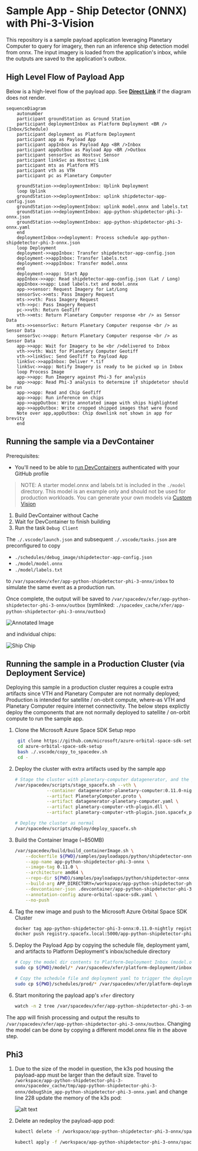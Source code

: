 # Sample App - Ship Detector (ONNX) with Phi-3-Vision

This repository is a sample payload application leveraging Planetary Computer to query for imagery, then run an inference ship detection model from onnx.  The input imagery is loaded from the application's inbox, while the outputs are saved to the application's outbox.

## High Level Flow of Payload App

Below is a high-level flow of the payload app.  See **[Direct Link](./images/mermaid-app-flow.png)** if the diagram does not render.

```mermaid
sequenceDiagram
    autonumber
    participant groundStation as Ground Station
    participant deploymentInbox as Platform Deployment <BR />(Inbox/Schedule)
    participant deployment as Platform Deployment
    participant app as Payload App
    participant appInbox as Payload App <BR />Inbox
    participant appOutbox as Payload App <BR />Outbox
    participant sensorSvc as Hostsvc Sensor
    participant linkSvc as Hostsvc Link
    participant mts as Platform MTS
    participant vth as VTH
    participant pc as Planetary Computer

    groundStation->>deploymentInbox: Uplink Deployment
    loop Uplink
    groundStation->>deploymentInbox: uplink shipdetector-app-config.json
    groundStation->>deploymentInbox: uplink model.onnx and labels.txt
    groundStation->>deploymentInbox: app-python-shipdetector-phi-3-onnx.json
    groundStation->>deploymentInbox: app-python-shipdetector-phi-3-onnx.yaml
    end
    deploymentInbox->>deployment: Process schedule app-python-shipdetector-phi-3-onnx.json
    loop Deployment
    deployment->>appInbox: Transfer shipdetector-app-config.json
    deployment->>appInbox: Transfer labels.txt
    deployment->>appInbox: Transfer model.onnx
    end
    deployment->>app: Start App
    appInbox->>app: Read shipdetector-app-config.json (Lat / Long)
    appInbox->>app: Load labels.txt and model.onnx
    app->>sensor: Request Imagery for Lat/Long
    sensorSvc->>mts: Pass Imagery Request
    mts->>vth: Pass Imagery Request
    vth->>pc: Pass Imagery Request
    pc->>vth: Return GeoTiff
    vth->>mts: Return Planetary Computer response <br /> as Sensor Data
    mts->>sensorSvc: Return Planetary Computer response <br /> as Sensor Data
    sensorSvc->>app: Return Planetary Computer response <br /> as Sensor Data
    app->>app: Wait for Imagery to be <br />delivered to Inbox
    vth->>vth: Wait for Planetary Computer Geotiff
    vth->>linkSvc: Send GeoTiff to Payload App
    linkSvc->>appInbox: Deliver *.tif
    linkSvc->>app: Notify Imagery is ready to be picked up in Inbox
    loop Process Image
    app->>app: Run Imagery against Phi-3 for analysis
    app->>app: Read Phi-3 analysis to determine if shipdetetor should be run
    app->>app: Read and Chip GeoTiff
    app->>app: Run inference on chips
    app->>appOutbox: Write annotated image with ships highlighted
    app->>appOutbox: Write cropped shipped images that were found
    Note over app,appOutbox: Chip downlink not shown in app for brevity
    end
```

## Running the sample via a DevContainer

Prerequisites:

* You'll need to be able to [run DevContainers](https://github.com/microsoft/Azure-Orbital-Space-SDK-QuickStarts/blob/main/docs/walkthroughs/using-devcontainers.md) authenticated with your GitHub profile

>NOTE: A starter model.onnx and labels.txt is included in the `./model` directory.  This model is an example only and should not be used for production workloads.  You can generate your own models via [Custom Vision](https://www.customvision.ai/)

1. Build DevContainer without Cache
1. Wait for DevContainer to finish building
1. Run the task `Debug Client`

The `./.vscode/launch.json` and subsequent `./.vscode/tasks.json` are preconfigured to copy

* `./schedules/debug_image/shipdetector-app-config.json`
* `./model/model.onnx`
* `./model/labels.txt`

to `/var/spacedev/xfer/app-python-shipdetector-phi-3-onnx/inbox` to simulate the same event as a production run.

Once complete, the output will be saved to `/var/spacedev/xfer/app-python-shipdetector-phi-3-onnx/outbox` (symlinked: `./spacedev_cache/xfer/app-python-shipdetector-phi-3-onnx/outbox`)

![Annotated Image](./images/final-image.png)

and individual chips:

![Ship Chip](./images/ship-chip.png)


## Running the sample in a Production Cluster (via Deployment Service)

Deploying this sample in a production cluster requires a couple extra artifacts since VTH and Planetary Computer are not normally deployed; Production is intended for satellite / on-obrit compute, where-as VTH and Planetary Computer require internet connectivity.  The below steps explictly deploy the components that are not normally deployed to satellite / on-orbit compute to run the sample app.

1. Clone the Microsoft Azure Space SDK Setup repo

   ```bash
    git clone https://github.com/microsoft/azure-orbital-space-sdk-setup
    cd azure-orbital-space-sdk-setup
    bash ./.vscode/copy_to_spacedev.sh
    cd -
   ```

1. Deploy the cluster with extra artifacts used by the sample app

    ```bash
    # Stage the cluster with planetary-computer datagenerator, and the plugin artifacts for them to communicate
    /var/spacedev/scripts/stage_spacefx.sh --vth \
                --container datagenerator-planetary-computer:0.11.0-nightly \
                --artifact PlanetaryComputer.proto \
                --artifact datagenerator-planetary-computer.yaml \
                --artifact planetary-computer-vth-plugin.dll \
                --artifact planetary-computer-vth-plugin.json.spacefx_plugin

    # Deploy the cluster as normal
    /var/spacedev/scripts/deploy/deploy_spacefx.sh
    ```

1. Build the Container Image (~850MB)

    ```bash
    /var/spacedev/build/build_containerImage.sh \
        --dockerfile ${PWD}/samples/payloadapps/python/shipdetector-onnx/docker/Dockerfile.prod \
        --app-name app-python-shipdetector-phi-3-onnx \
        --image-tag 0.11.0 \
        --architecture amd64 \
        --repo-dir ${PWD}/samples/payloadapps/python/shipdetector-onnx \
        --build-arg APP_DIRECTORY=/workspace/app-python-shipdetector-phi-3-onnx \
        --devcontainer-json .devcontainer/app-python-shipdetector-phi-3-onnx/devcontainer.json \
        --annotation-config azure-orbital-space-sdk.yaml \
        --no-push
    ```

1. Tag the new image and push to the Microsoft Azure Orbital Space SDK Cluster

    ```bash
    docker tag app-python-shipdetector-phi-3-onnx:0.11.0-nightly registry.spacefx.local:5000/app-python-shipdetector-phi-3-onnx:0.11.0-nightly
    docker push registry.spacefx.local:5000/app-python-shipdetector-phi-3-onnx:0.11.0-nightly
    ```


1. Deploy the Payload App by copying the schedule file, deployment yaml, and artifacts to Platform Deployment's inbox/schedule directory

    ```bash
    # Copy the model dir contents to Platform-Deployment Inbox (model.onnx and labels.txt)
    sudo cp ${PWD}/model/* /var/spacedev/xfer/platform-deployment/inbox/schedule/

    # Copy the schedule file and deployment yaml to trigger the deployment
    sudo cp ${PWD}/schedules/prod/* /var/spacedev/xfer/platform-deployment/inbox/schedule/
    ```

1. Start monitoring the payload app's `xfer` directory

    ```bash
    watch -n 2 tree /var/spacedev/xfer/app-python-shipdetector-phi-3-onnx
    ```

The app will finish processing and output the results to `/var/spacedev/xfer/app-python-shipdetector-phi-3-onnx/outbox`.  Changing the model can be done by copying a different model.onnx file in the above step.


## Phi3

1. Due to the size of the model in question, the k3s pod housing the payload-app must be larger than the default size. Travel to `/workspace/app-python-shipdetector-phi-3-onnx/spacedev_cache/tmp/app-python-shipdetector-phi-3-onnx/debugShim_app-python-shipdetector-phi-3-onnx.yaml` and change line 228 update the memory of the k3s pod:

    ![alt text](image.png)

1. Delete an redeploy the payload-app pod:
    ```bash
    kubectl delete -f /workspace/app-python-shipdetector-phi-3-onnx/spacedev_cache/tmp/app-python-shipdetector-phi-3-onnx/debugShim_app-python-shipdetector-phi-3-onnx.yaml

    kubectl apply -f /workspace/app-python-shipdetector-phi-3-onnx/spacedev_cache/tmp/app-python-shipdetector-phi-3-onnx/debugShim_app-python-shipdetector-phi-3-onnx.yaml
    ```